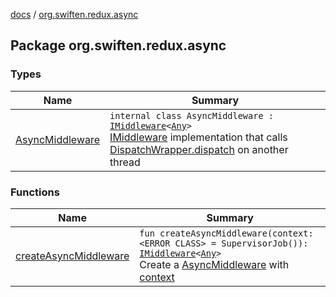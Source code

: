 [docs](../index.md) / [org.swiften.redux.async](./index.md)

## Package org.swiften.redux.async

### Types

| Name | Summary |
|---|---|
| [AsyncMiddleware](-async-middleware/index.md) | `internal class AsyncMiddleware : `[`IMiddleware`](../org.swiften.redux.core/-i-middleware.md)`<`[`Any`](https://kotlinlang.org/api/latest/jvm/stdlib/kotlin/-any/index.html)`>`<br>[IMiddleware](../org.swiften.redux.core/-i-middleware.md) implementation that calls [DispatchWrapper.dispatch](../org.swiften.redux.core/-dispatch-wrapper/dispatch.md) on another thread |

### Functions

| Name | Summary |
|---|---|
| [createAsyncMiddleware](create-async-middleware.md) | `fun createAsyncMiddleware(context: <ERROR CLASS> = SupervisorJob()): `[`IMiddleware`](../org.swiften.redux.core/-i-middleware.md)`<`[`Any`](https://kotlinlang.org/api/latest/jvm/stdlib/kotlin/-any/index.html)`>`<br>Create a [AsyncMiddleware](-async-middleware/index.md) with [context](create-async-middleware.md#org.swiften.redux.async$createAsyncMiddleware()/context) |
